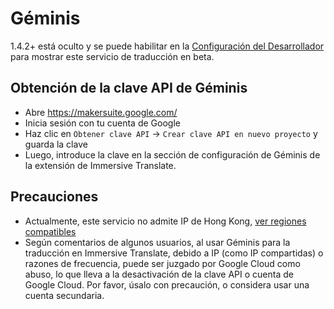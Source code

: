 # Géminis

1.4.2+ está oculto y se puede habilitar en la [Configuración del Desarrollador](https://dash.immersivetranslate.com/#developer) para mostrar este servicio de traducción en beta.

## Obtención de la clave API de Géminis

- Abre https://makersuite.google.com/
- Inicia sesión con tu cuenta de Google
- Haz clic en `Obtener clave API` -> `Crear clave API en nuevo proyecto` y guarda la clave
- Luego, introduce la clave en la sección de configuración de Géminis de la extensión de Immersive Translate.

## Precauciones

- Actualmente, este servicio no admite IP de Hong Kong, [ver regiones compatibles](https://ai.google.dev/available_regions)
- Según comentarios de algunos usuarios, al usar Géminis para la traducción en Immersive Translate, debido a IP (como IP compartidas) o razones de frecuencia, puede ser juzgado por Google Cloud como abuso, lo que lleva a la desactivación de la clave API o cuenta de Google Cloud. Por favor, úsalo con precaución, o considera usar una cuenta secundaria.
